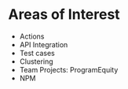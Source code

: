 # Areas of Interest

- Actions
- API Integration 
- Test cases
- Clustering
- Team Projects: ProgramEquity
- NPM 

